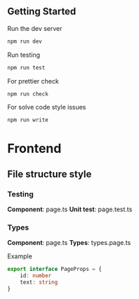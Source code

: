 ## Getting Started

Run the dev server

```bash
npm run dev
```

Run testing

```bash
npm run test
```

For prettier check

```bash
npm run check
```

For solve code style issues

```bash
npm run write
```

# Frontend

## File structure style

### Testing

**Component**: page.ts
**Unit test**: page.test.ts

### Types

**Component**: page.ts
**Types**: types.page.ts

Example

```typescript
export interface PageProps = {
    id: number
    text: string
}
```
